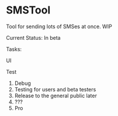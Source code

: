 # SMSTool
Tool for sending lots of SMSes at once. WIP

Current Status: In beta 

Tasks: <p/>
UI <p/>
Test <p/>

1. Debug
2. Testing for users and beta testers
3. Release to the general public later
4. ???
5. Pro


